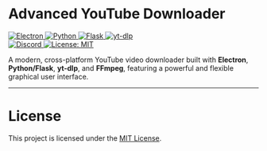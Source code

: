 # Advanced YouTube Downloader

<p align="center">
  <div class="badge-container">
    <!-- Tech Stack Badges -->
    <a href="https://www.electronjs.org/" title="Electron">
      <img src="https://img.shields.io/badge/Electron-28.x-47848F?style=for-the-badge&logo=electron&logoColor=white" alt="Electron">
    </a>
    <a href="https://www.python.org/" title="Python">
      <img src="https://img.shields.io/badge/Python-3.8+-3776AB?style=for-the-badge&logo=python&logoColor=white" alt="Python">
    </a>
    <a href="https://flask.palletsprojects.com/" title="Flask">
      <img src="https://img.shields.io/badge/Flask-2.3+-000000?style=for-the-badge&logo=flask&logoColor=white" alt="Flask">
    </a>
    <a href="https://github.com/yt-dlp/yt-dlp" title="yt-dlp">
      <img src="https://img.shields.io/badge/yt--dlp-LATEST-brightgreen?style=for-the-badge" alt="yt-dlp">
    </a>
    <br>
    <!-- Community & License Badges (Please replace with your own links) -->
    <a href="https://discord.gg/YOUR_INVITE_CODE" title="Join our Discord">
      <img src="https://img.shields.io/badge/Discord-JOIN_US-5865F2?style=for-the-badge&logo=discord&logoColor=white" alt="Discord">
    </a>
    <a href="https://opensource.org/licenses/MIT" title="MIT License">
      <img src="https://img.shields.io/badge/License-MIT-yellow.svg?style=for-the-badge" alt="License: MIT">
    </a>
  </div>
</p>

A modern, cross-platform YouTube video downloader built with **Electron**, **Python/Flask**, **yt-dlp**, and **FFmpeg**, featuring a powerful and flexible graphical user interface.

---

# License

This project is licensed under the [MIT License](LICENSE).




